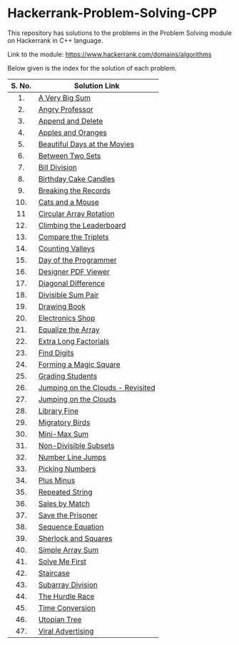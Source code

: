 # Hackerrank-Problem-Solving-CPP
This repository has solutions to the problems in the Problem Solving module on Hackerrank in C++ language.

Link to the module: https://www.hackerrank.com/domains/algorithms

Below given is the index for the solution of each problem.

| S. No.  | Solution Link |
|:---------------:|---------------|
|1.| [A Very Big Sum](https://github.com/niharika1102/Hackerrank-Problem-Solving-CPP/blob/main/A%20Very%20Big%20Sum.cpp)  |
|2.|[Angry Professor](https://github.com/niharika1102/Hackerrank-Problem-Solving-CPP/blob/main/Angry%20Professor.cpp)|
|3.|[Append and Delete](https://github.com/niharika1102/Hackerrank-Problem-Solving-CPP/blob/main/Append%20and%20Delete.cpp)|
|4.| [Apples and Oranges](https://github.com/niharika1102/Hackerrank-Problem-Solving-CPP/blob/main/Apple%20and%20Orange.cpp)  |
|5.|[Beautiful Days at the Movies](https://github.com/niharika1102/Hackerrank-Problem-Solving-CPP/blob/main/Beautiful%20Days%20at%20the%20Movies.cpp)|
|6.| [Between Two Sets](https://github.com/niharika1102/Hackerrank-Problem-Solving-CPP/blob/main/Between%20Two%20Sets.cpp)|
|7.|[Bill Division](https://github.com/niharika1102/Hackerrank-Problem-Solving-CPP/blob/main/Bill%20Division.cpp)|
|8.| [Birthday Cake Candles](https://github.com/niharika1102/Hackerrank-Problem-Solving-CPP/blob/main/Birthday%20Cake%20Candles.cpp)|
|9.|[Breaking the Records](https://github.com/niharika1102/Hackerrank-Problem-Solving-CPP/blob/main/Breaking%20the%20Records.cpp)|
|10.|[Cats and a Mouse](https://github.com/niharika1102/Hackerrank-Problem-Solving-CPP/blob/main/Cats%20and%20a%20Mouse.cpp)|
|11|[Circular Array Rotation](https://github.com/niharika1102/Hackerrank-Problem-Solving-CPP/blob/main/Circular%20Array%20Rotation.cpp)|
|12.|[Climbing the Leaderboard](https://github.com/niharika1102/Hackerrank-Problem-Solving-CPP/blob/main/Climbing%20the%20Leaderboard.cpp)|
|13.|[Compare the Triplets](https://github.com/niharika1102/Hackerrank-Problem-Solving-CPP/blob/main/Compare%20the%20Triplets.cpp)|
|14.|[Counting Valleys](https://github.com/niharika1102/Hackerrank-Problem-Solving-CPP/blob/main/Counting%20Valleys.cpp)|
|15.|[Day of the Programmer](https://github.com/niharika1102/Hackerrank-Problem-Solving-CPP/blob/main/Day%20of%20the%20Programmer.cpp)|
|16.|[Designer PDF Viewer](https://github.com/niharika1102/Hackerrank-Problem-Solving-CPP/blob/main/Designer%20PDF%20Viewer.cpp)|
|17.|[Diagonal Difference](https://github.com/niharika1102/Hackerrank-Problem-Solving-CPP/blob/main/Diagonal%20Difference.cpp)|
|18.|[Divisible Sum Pair](https://github.com/niharika1102/Hackerrank-Problem-Solving-CPP/blob/main/Divisible%20Sum%20Pair.cpp)|
|19.|[Drawing Book](https://github.com/niharika1102/Hackerrank-Problem-Solving-CPP/blob/main/Drawing%20Book.cpp)|
|20.|[Electronics Shop](https://github.com/niharika1102/Hackerrank-Problem-Solving-CPP/blob/main/Electronics%20Shop.cpp)|
|21.|[Equalize the Array](https://github.com/niharika1102/Hackerrank-Problem-Solving-CPP/blob/main/Equalize%20the%20Array.cpp)|
|22.|[Extra Long Factorials](https://github.com/niharika1102/Hackerrank-Problem-Solving-CPP/blob/main/Extra%20Long%20Factorials.cpp)|
|23.|[Find Digits](https://github.com/niharika1102/Hackerrank-Problem-Solving-CPP/blob/main/Find%20Digits.cpp)|
|24.|[Forming a Magic Square](https://github.com/niharika1102/Hackerrank-Problem-Solving-CPP/blob/main/Forming%20a%20Magic%20Square.cpp)|
|25.|[Grading Students](https://github.com/niharika1102/Hackerrank-Problem-Solving-CPP/blob/main/Grading%20Students.cpp)|
|26.|[Jumping on the Clouds - Revisited](https://github.com/niharika1102/Hackerrank-Problem-Solving-CPP/blob/main/Jumping%20on%20the%20Clouds%20-%20Revisited.cpp)|
|27.|[Jumping on the Clouds](https://github.com/niharika1102/Hackerrank-Problem-Solving-CPP/blob/main/Jumping%20on%20the%20Clouds.cpp)|
|28.|[Library Fine](https://github.com/niharika1102/Hackerrank-Problem-Solving-CPP/blob/main/Library%20Fine.cpp)|
|29.|[Migratory Birds](https://github.com/niharika1102/Hackerrank-Problem-Solving-CPP/blob/main/Migratory%20Birds.cpp)|
|30.|[Mini-Max Sum](https://github.com/niharika1102/Hackerrank-Problem-Solving-CPP/blob/main/Mini-Max%20Sum.cpp)|
|31.|[Non-Divisible Subsets](https://github.com/niharika1102/Hackerrank-Problem-Solving-CPP/blob/main/Non-Divisible%20Subsets.cpp)|
|32.|[Number Line Jumps](https://github.com/niharika1102/Hackerrank-Problem-Solving-CPP/blob/main/Number%20Line%20Jumps.cpp)|
|33.|[Picking Numbers](https://github.com/niharika1102/Hackerrank-Problem-Solving-CPP/blob/main/Picking%20Numbers.cpp)|
|34.|[Plus Minus](https://github.com/niharika1102/Hackerrank-Problem-Solving-CPP/blob/main/Plus%20Minus.cpp)|
|35.|[Repeated String](https://github.com/niharika1102/Hackerrank-Problem-Solving-CPP/blob/main/Repeated%20String.cpp)|
|36.|[Sales by Match](https://github.com/niharika1102/Hackerrank-Problem-Solving-CPP/blob/main/Sales%20By%20Match.cpp)|
|37.|[Save the Prisoner](https://github.com/niharika1102/Hackerrank-Problem-Solving-CPP/blob/main/Save%20The%20Prisoner.cpp)|
|38.|[Sequence Equation](https://github.com/niharika1102/Hackerrank-Problem-Solving-CPP/blob/main/Sequence%20Equation.cpp)|
|39.|[Sherlock and Squares](https://github.com/niharika1102/Hackerrank-Problem-Solving-CPP/blob/main/Sherlock%20and%20Squares.cpp)|
|40.|[Simple Array Sum](https://github.com/niharika1102/Hackerrank-Problem-Solving-CPP/blob/main/Simple%20Array%20Sum.cpp)|
|41.|[Solve Me First](https://github.com/niharika1102/Hackerrank-Problem-Solving-CPP/blob/main/Solve%20Me%20First.cpp)|
|42.|[Staircase](https://github.com/niharika1102/Hackerrank-Problem-Solving-CPP/blob/main/Staircase.cpp)|
|43.|[Subarray Division](https://github.com/niharika1102/Hackerrank-Problem-Solving-CPP/blob/main/Subarray%20Division.cpp)|
|44.|[The Hurdle Race](https://github.com/niharika1102/Hackerrank-Problem-Solving-CPP/blob/main/The%20Hurdle%20Race.cpp)|
|45.|[Time Conversion](https://github.com/niharika1102/Hackerrank-Problem-Solving-CPP/blob/main/Time%20Conversion.cpp)|
|46.|[Utopian Tree](https://github.com/niharika1102/Hackerrank-Problem-Solving-CPP/blob/main/Utopian%20Tree.cpp)|
|47.|[Viral Advertising](https://github.com/niharika1102/Hackerrank-Problem-Solving-CPP/blob/main/Viral%20Advertising.cpp)|
